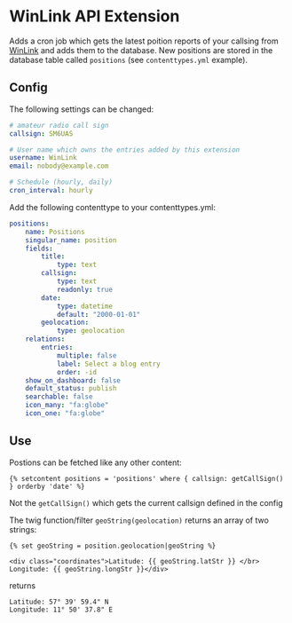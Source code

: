 WinLink API Extension
=====================

Adds a cron job which gets the latest poition reports of your callsing from [WinLink](https://winlink.org/userPositions)
and adds them to the database. New positions are stored in the database table called `positions`
(see `contenttypes.yml` example).

Config
------
The following settings can be changed:

```yaml
# amateur radio call sign
callsign: SM6UAS

# User name which owns the entries added by this extension
username: WinLink
email: nobody@example.com

# Schedule (hourly, daily)
cron_interval: hourly
```

Add the following contenttype to your contenttypes.yml:
```yaml
positions:
    name: Positions
    singular_name: position
    fields:
        title:
            type: text
        callsign:
            type: text
            readonly: true
        date:
            type: datetime
            default: "2000-01-01"
        geolocation:
            type: geolocation
    relations:
        entries:
            multiple: false
            label: Select a blog entry
            order: -id
    show_on_dashboard: false
    default_status: publish
    searchable: false
    icon_many: "fa:globe"
    icon_one: "fa:globe"
```

Use
----
Postions can be fetched like any other content:
```Twig
{% setcontent positions = 'positions' where { callsign: getCallSign() } orderby 'date' %}
```
Not the `getCallSign()` which gets the current callsign defined in the config

The twig function/filter `geoString(geolocation)` returns an array of two strings:
```twig
{% set geoString = position.geolocation|geoString %}

<div class="coordinates">Latitude: {{ geoString.latStr }} </br> Longitude: {{ geoString.longStr }}</div>
```
returns
```
Latitude: 57° 39' 59.4" N
Longitude: 11° 50' 37.8" E
```
